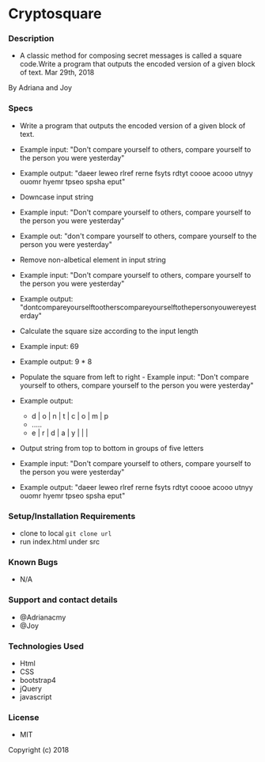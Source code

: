# Cryptosquare

### Description
- A classic method for composing secret messages is called a square code.Write a program that outputs the encoded version of a given block of text.
 Mar 29th, 2018

By Adriana and Joy

### Specs
 - Write a program that outputs the encoded version of a given block of text.
  - Example input: "Don't compare yourself to others, compare yourself to the person you were yesterday"
  - Example output: "daeer leweo rlref rerne fsyts rdtyt coooe acooo utnyy ouomr hyemr tpseo spsha eput"

 - Downcase input string
  - Example input: "Don't compare yourself to others, compare yourself to the person you were yesterday"
  - Example out: "don't compare yourself to others, compare yourself to the person you were yesterday"

 - Remove non-albetical element in input string
  - Example input: "Don't compare yourself to others, compare yourself to the person you were yesterday"
  - Example output: "dontcompareyourselftootherscompareyourselftothepersonyouwereyesterday"


 - Calculate the square size according to the input length
  - Example input: 69
  - Example output: 9 * 8

 - Populate the square from left to right  - Example input: "Don't compare yourself to others, compare yourself to the person you were yesterday"
  - Example output:
    - d | o | n | t | c | o | m | p
    - .....
    - e | r | d | a | y |   |   |


 - Output string from top to bottom in groups of five letters
  - Example input: "Don't compare yourself to others, compare yourself to the person you were yesterday"
  - Example output: "daeer leweo rlref rerne fsyts rdtyt coooe acooo utnyy ouomr hyemr tpseo spsha eput"

### Setup/Installation Requirements
- clone to local `git clone url`
- run index.html under src

### Known Bugs
- N/A

### Support and contact details
- @Adrianacmy
- @Joy

### Technologies Used
- Html
- CSS
- bootstrap4
- jQuery
- javascript

### License
- MIT

Copyright (c) 2018
